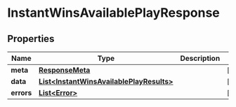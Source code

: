 

# InstantWinsAvailablePlayResponse


## Properties

Name | Type | Description | Notes
------------ | ------------- | ------------- | -------------
**meta** | [**ResponseMeta**](ResponseMeta.md) |  |  [optional]
**data** | [**List&lt;InstantWinsAvailablePlayResults&gt;**](InstantWinsAvailablePlayResults.md) |  |  [optional]
**errors** | [**List&lt;Error&gt;**](Error.md) |  |  [optional]




